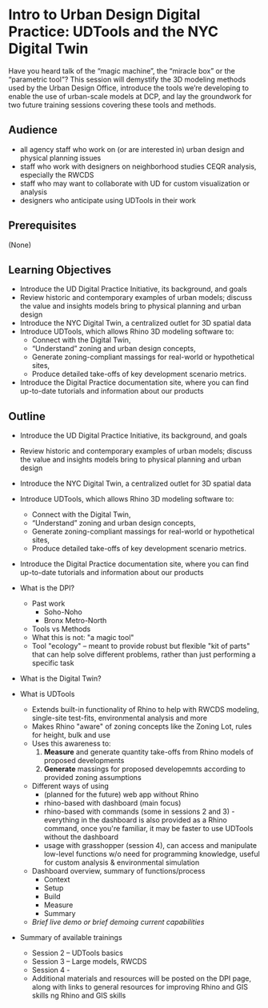 # Intro to Urban Design Digital Practice: UDTools and the NYC Digital Twin 
 
Have you heard talk of the “magic machine”, the “miracle box” or the “parametric tool”? This session will demystify the 3D modeling methods used by the Urban Design Office, introduce the tools we’re developing to enable the use of urban-scale models at DCP, and lay the groundwork for two future training sessions covering these tools and methods. 

## Audience

- all agency staff who work on (or are interested in) urban design and physical planning issues
- staff who work with designers on neighborhood studies CEQR analysis, especially the RWCDS
- staff who may want to collaborate with UD for custom visualization or analysis
- designers who anticipate using UDTools in their work

## Prerequisites

(None)

## Learning Objectives 
 
- Introduce the UD Digital Practice Initiative, its background, and goals 
- Review historic and contemporary examples of urban models; discuss the value and insights models bring to physical planning and urban design 
- Introduce the NYC Digital Twin, a centralized outlet for 3D spatial data 
- Introduce UDTools, which allows Rhino 3D modeling software to: 
  - Connect with the Digital Twin, 
  - “Understand” zoning and urban design concepts, 
  - Generate zoning-compliant massings for real-world or hypothetical sites, 
  - Produce detailed take-offs of key development scenario metrics. 
- Introduce the Digital Practice documentation site, where you can find up-to-date tutorials and information about our products

## Outline

- Introduce the UD Digital Practice Initiative, its background, and goals 
- Review historic and contemporary examples of urban models; discuss the value and insights models bring to physical planning and urban design 
- Introduce the NYC Digital Twin, a centralized outlet for 3D spatial data 
- Introduce UDTools, which allows Rhino 3D modeling software to: 
  - Connect with the Digital Twin, 
  - “Understand” zoning and urban design concepts, 
  - Generate zoning-compliant massings for real-world or hypothetical sites, 
  - Produce detailed take-offs of key development scenario metrics. 
- Introduce the Digital Practice documentation site, where you can find up-to-date tutorials and information about our products

- What is the DPI?
  - Past work
    - Soho-Noho
    - Bronx Metro-North
  - Tools vs Methods
  - What this is not: "a magic tool"
  - Tool "ecology" – meant to provide robust but flexible "kit of parts" that can help solve different problems, rather than just performing a specific task
- What is the Digital Twin?
- What is UDTools
  - Extends built-in functionality of Rhino to help with RWCDS modeling, single-site test-fits, environmental analysis and more
  - Makes Rhino "aware" of zoning concepts like the Zoning Lot, rules for height, bulk and use
  - Uses this awareness to:
    1. **Measure** and generate quantity take-offs from Rhino models of proposed developments
    2. **Generate** massings for proposed developemnts according to provided zoning assumptions
  - Different ways of using
    - (planned for the future) web app without Rhino
    - rhino-based with dashboard (main focus)
    - rhino-based with commands (some in sessions 2 and 3) - everything in the dashboard is also provided as a Rhino command, once you're familiar, it may be faster to use UDTools without the dashboard
    - usage with grasshopper (session 4), can access and manipulate low-level functions w/o need for programming knowledge, useful for custom analysis & environmental simulation
  - Dashboard overview, summary of functions/process
    - Context
    - Setup
    - Build
    - Measure
    - Summary
  - *Brief live demo or brief demoing current capabilities*
- Summary of available trainings
  - Session 2 – UDTools basics
  - Session 3 – Large models, RWCDS
  - Session 4 - 
  - Additional materials and resources will be posted on the DPI page, along with links to general resources for improving Rhino and GIS skills
ng Rhino and GIS skills
